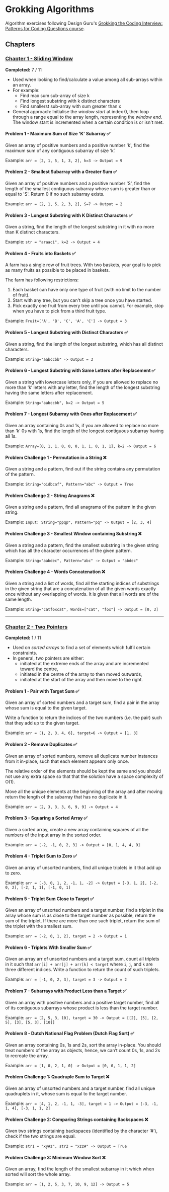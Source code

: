 # Grokking Algorithms

Algorithm exercises following Design Guru's [Grokking the Coding Interview: Patterns for Coding Questions course](https://designgurus.org/course/grokking-the-coding-interview).

## Chapters

### [Chapter 1 - Sliding Window](chapters/ch01_sliding_window.py)

**Completed:** 7 / 11

- Used when looking to find/calculate a value among all sub-arrays within an array.
- For example:
  - Find max sum sub-array of size k
  - Find longest substring with k distinct characters
  - Find smallerst sub-array with sum greater than x
- General approach: Initialise the _window start_ at index 0, then loop through a range equal to the array length, representing the _window end_. The window start is incremented when a certain condition is or isn't met.

#### Problem 1 - Maximum Sum of Size 'K' Subarray ✅

Given an array of positive numbers and a positive number 'k', find the maximum sum of any contiguous subarray of size ‘k’.

Example: `arr = [2, 1, 5, 1, 3, 2], k=3 -> Output = 9`

#### Problem 2 - Smallest Subarray with a Greater Sum ✅

Given an array of positive numbers and a positive number 'S', find the length of the smallest contiguous subarray whose sum is greater than or equal to 'S'. Return 0 if no such subarray exists.

Example: `arr = [2, 1, 5, 2, 3, 2], S=7 -> Output = 2`

#### Problem 3 - Longest Substring with K Distinct Characters ✅

Given a string, find the length of the longest substring in it with no more than K distinct characters.

Example: `str = "araaci", k=2 -> Output = 4`

#### Problem 4 - Fruits into Baskets ✅

A farm has a single row of fruit trees. With two baskets, your goal is to pick as many fruits as possible to be placed in baskets.

The farm has following restrictions:

1. Each basket can have only one type of fruit (with no limit to the number of fruit).
2. Start with any tree, but you can't skip a tree once you have started.
3. Pick exactly one fruit from every tree until you cannot. For example, stop when you have to pick from a third fruit type.

Example: `Fruit=['A', 'B', 'C', 'A', 'C'] -> Output = 3`

#### Problem 5 - Longest Substring with Distinct Characters ✅

Given a string, find the length of the longest substring, which has all distinct characters.

Example: `String="aabccbb" -> Output = 3`

#### Problem 6 - Longest Substring with Same Letters after Replacement ✅

Given a string with lowercase letters only, if you are allowed to replace no more than ‘k’ letters with any letter, find the length of the longest substring having the same letters after replacement.

Example: `String="aabccbb", k=2 -> Output = 5`

#### Problem 7 - Longest Subarray with Ones after Replacement ✅

Given an array containing 0s and 1s, if you are allowed to replace no more than ‘k’ 0s with 1s, find the length of the longest contiguous subarray having all 1s.

Example: `Array=[0, 1, 1, 0, 0, 0, 1, 1, 0, 1, 1], k=2 -> Output = 6`

#### Problem Challenge 1 - Permutation in a String ❌

Given a string and a pattern, find out if the string contains any permutation of the pattern.

Example: `String="oidbcaf", Pattern="abc" -> Output = True`

#### Problem Challenge 2 - String Anagrams ❌

Given a string and a pattern, find all anagrams of the pattern in the given string.

Example: `Input: String="ppqp", Pattern="pq" -> Output = [2, 3, 4]`

#### Problem Challenge 3 - Smallest Window containing Substring ❌

Given a string and a pattern, find the smallest substring in the given string which has all the character occurrences of the given pattern.

Example: `String="aabdec", Pattern="abc" -> Output = "abdec"`

#### Problem Challenge 4 - Words Concatenation ❌

Given a string and a list of words, find all the starting indices of substrings in the given string that are a concatenation of all the given words exactly once without any overlapping of words. It is given that all words are of the same length.

Example: `String="catfoxcat", Words=["cat", "fox"] -> Output = [0, 3]`

---

### [Chapter 2 - Two Pointers](chapters/ch02_two_pointers.py)

**Completed:** 1 / 11

- Used on _sorted arrays_ to find a set of elements which fulfil certain constraints.
- In general, two pointers are either:
  - initiated at the extreme ends of the array and are incremented toward the centre, 
  - initiated in the centre of the array to then moved outwards,
  - initiated at the start of the array and then move to the right.

#### Problem 1 - Pair with Target Sum ✅

Given an array of sorted numbers and a target sum, find a pair in the array whose sum is equal to the given target.

Write a function to return the indices of the two numbers (i.e. the pair) such that they add up to the given target.

Example: `arr = [1, 2, 3, 4, 6], target=6 -> Output = [1, 3]`

#### Problem 2 - Remove Duplicates ✅

Given an array of sorted numbers, remove all duplicate number instances from it in-place, such that each element appears only once.

The relative order of the elements should be kept the same and you should not use any extra space so that that the solution have a space complexity of O(1).

Move all the unique elements at the beginning of the array and after moving return the length of the subarray that has no duplicate in it.

Example: `arr = [2, 3, 3, 3, 6, 9, 9] -> Output = 4`

#### Problem 3 - Squaring a Sorted Array ✅

Given a sorted array, create a new array containing squares of all the numbers of the input array in the sorted order.

Example: `arr = [-2, -1, 0, 2, 3] -> Output = [0, 1, 4, 4, 9]`

#### Problem 4 - Triplet Sum to Zero ✅

Given an array of unsorted numbers, find all unique triplets in it that add up to zero.

Example: `arr = [-3, 0, 1, 2, -1, 1, -2] -> Output = [-3, 1, 2], [-2, 0, 2], [-2, 1, 1], [-1, 0, 1]`

#### Problem 5 - Triplet Sum Close to Target ✅

Given an array of unsorted numbers and a target number, find a triplet in the array whose sum is as close to the target number as possible, return the sum of the triplet. If there are more than one such triplet, return the sum of the triplet with the smallest sum.

Example: `arr = [-2, 0, 1, 2], target = 2 -> Output = 1`

#### Problem 6 - Triplets With Smaller Sum ✅

Given an array arr of unsorted numbers and a target sum, count all triplets in it such that `arr[i] + arr[j] + arr[k] < target` where `i`, `j`, and `k` are three different indices. Write a function to return the count of such triplets.

Example: `arr = [-1, 0, 2, 3], target = 3 -> Output = 2`

#### Problem 7 - Subarrays with Product Less than a Target ✅

Given an array with positive numbers and a positive target number, find all of its contiguous subarrays whose product is less than the target number.

Example: `arr = [2, 5, 3, 10], target = 30 -> Output = [[2], [5], [2, 5], [3], [5, 3], [10]]`

#### Problem 8 - Dutch National Flag Problem (Dutch Flag Sort) ✅

Given an array containing 0s, 1s and 2s, sort the array in-place. You should treat numbers of the array as objects, hence, we can’t count 0s, 1s, and 2s to recreate the array.

Example: `arr = [1, 0, 2, 1, 0] -> Output = [0, 0, 1, 1, 2]`

#### Problem Challenge 1: Quadruple Sum to Target ❌

Given an array of unsorted numbers and a target number, find all unique quadruplets in it, whose sum is equal to the target number.

Example: `arr = [4, 1, 2, -1, 1, -3], target = 1 -> Output = [-3, -1, 1, 4], [-3, 1, 1, 2]`

#### Problem Challenge 2: Comparing Strings containing Backspaces ❌

Given two strings containing backspaces (identified by the character ‘#’), check if the two strings are equal.

Example: `str1 = "xy#z", str2 = "xzz#" -> Output = True`

#### Problem Challenge 3: Minimum Window Sort ❌

Given an array, find the length of the smallest subarray in it which when sorted will sort the whole array.

Example: `arr = [1, 2, 5, 3, 7, 10, 9, 12] -> Output = 5`
